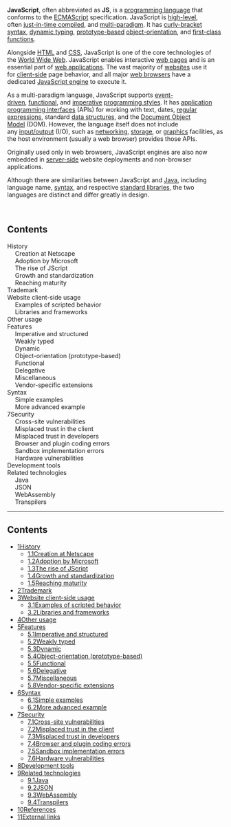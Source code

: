 <p><strong>JavaScript</strong>,&nbsp;often abbreviated as&nbsp;<strong>JS</strong>, is a&nbsp;<a title="Programming language" href="https://en.wikipedia.org/wiki/Programming_language">programming language</a>&nbsp;that conforms to the&nbsp;<a title="ECMAScript" href="https://en.wikipedia.org/wiki/ECMAScript">ECMAScript</a>&nbsp;specification.&nbsp;JavaScript is&nbsp;<a title="High-level programming language" href="https://en.wikipedia.org/wiki/High-level_programming_language">high-level</a>, often&nbsp;<a title="Just-in-time compilation" href="https://en.wikipedia.org/wiki/Just-in-time_compilation">just-in-time compiled</a>, and&nbsp;<a title="Programming paradigm" href="https://en.wikipedia.org/wiki/Programming_paradigm">multi-paradigm</a>. It has&nbsp;<a title="List of programming languages by type" href="https://en.wikipedia.org/wiki/List_of_programming_languages_by_type#Curly-bracket_languages">curly-bracket syntax</a>,&nbsp;<a class="mw-redirect" title="Dynamic typing" href="https://en.wikipedia.org/wiki/Dynamic_typing">dynamic typing</a>,&nbsp;<a title="Prototype-based programming" href="https://en.wikipedia.org/wiki/Prototype-based_programming">prototype-based</a>&nbsp;<a title="Object-oriented programming" href="https://en.wikipedia.org/wiki/Object-oriented_programming">object-orientation</a>, and&nbsp;<a title="First-class function" href="https://en.wikipedia.org/wiki/First-class_function">first-class functions</a>.</p>
<p>Alongside&nbsp;<a title="HTML" href="https://en.wikipedia.org/wiki/HTML">HTML</a>&nbsp;and&nbsp;<a class="mw-redirect" title="CSS" href="https://en.wikipedia.org/wiki/CSS">CSS</a>, JavaScript is one of the core technologies of the&nbsp;<a title="World Wide Web" href="https://en.wikipedia.org/wiki/World_Wide_Web">World Wide Web</a>.&nbsp;JavaScript enables interactive&nbsp;<a title="Web page" href="https://en.wikipedia.org/wiki/Web_page">web pages</a>&nbsp;and is an essential part of&nbsp;<a title="Web application" href="https://en.wikipedia.org/wiki/Web_application">web applications</a>. The vast majority of&nbsp;<a title="Website" href="https://en.wikipedia.org/wiki/Website">websites</a>&nbsp;use it for&nbsp;<a title="Client-side" href="https://en.wikipedia.org/wiki/Client-side">client-side</a>&nbsp;page behavior,&nbsp;and all major&nbsp;<a title="Web browser" href="https://en.wikipedia.org/wiki/Web_browser">web browsers</a>&nbsp;have a dedicated&nbsp;<a title="JavaScript engine" href="_engine">JavaScript engine</a>&nbsp;to execute it.</p>
<p>As a multi-paradigm language, JavaScript supports&nbsp;<a title="Event-driven programming" href="https://en.wikipedia.org/wiki/Event-driven_programming">event-driven</a>,&nbsp;<a title="Functional programming" href="https://en.wikipedia.org/wiki/Functional_programming">functional</a>, and&nbsp;<a title="Imperative programming" href="https://en.wikipedia.org/wiki/Imperative_programming">imperative</a>&nbsp;<a title="Programming paradigm" href="https://en.wikipedia.org/wiki/Programming_paradigm">programming styles</a>. It has&nbsp;<a title="Application programming interface" href="https://en.wikipedia.org/wiki/Application_programming_interface">application programming interfaces</a>&nbsp;(APIs) for working with text, dates,&nbsp;<a title="Regular expression" href="https://en.wikipedia.org/wiki/Regular_expression">regular expressions</a>, standard&nbsp;<a title="Data structure" href="https://en.wikipedia.org/wiki/Data_structure">data structures</a>, and the&nbsp;<a title="Document Object Model" href="https://en.wikipedia.org/wiki/Document_Object_Model">Document Object Model</a>&nbsp;(DOM). However, the language itself does not include any&nbsp;<a title="Input/output" href="https://en.wikipedia.org/wiki/Input/output">input/output</a>&nbsp;(I/O), such as&nbsp;<a title="Computer network" href="https://en.wikipedia.org/wiki/Computer_network">networking</a>,&nbsp;<a title="Data storage" href="https://en.wikipedia.org/wiki/Data_storage">storage</a>, or&nbsp;<a title="Computer graphics" href="https://en.wikipedia.org/wiki/Computer_graphics">graphics</a>&nbsp;facilities, as the host environment (usually a web browser) provides those APIs.</p>
<p>Originally used only in web browsers, JavaScript engines are also now embedded in&nbsp;<a title="Server-side" href="https://en.wikipedia.org/wiki/Server-side">server-side</a>&nbsp;website deployments and non-browser applications.</p>
<p>Although there are similarities between JavaScript and&nbsp;<a title="Java (programming language)" href="https://en.wikipedia.org/wiki/Java_(programming_language)">Java</a>, including language name,&nbsp;<a title="Syntax (programming languages)" href="https://en.wikipedia.org/wiki/Syntax_(programming_languages)">syntax</a>, and respective&nbsp;<a title="Standard library" href="https://en.wikipedia.org/wiki/Standard_library">standard libraries</a>, the two languages are distinct and differ greatly in design.</p>
<div id="toc" class="toc"><br />
<div class="toctitle" dir="ltr" lang="en">
<h2 id="mw-toc-heading">Contents</h2>
<label class="toctogglelabel" for="toctogglecheckbox"></label></div>
<ul>
<li class="toclevel-1 tocsection-1"><a href="#History"><span class="toctext">History</span></a>
<ul>
<li class="toclevel-2 tocsection-2"><a href="#Creation_at_Netscape"><span class="toctext">Creation at Netscape</span></a></li>
<li class="toclevel-2 tocsection-3"><a href="#Adoption_by_Microsoft"><span class="toctext">Adoption by Microsoft</span></a></li>
<li class="toclevel-2 tocsection-4"><a href="#The_rise_of_JScript"><span class="toctext">The rise of JScript</span></a></li>
<li class="toclevel-2 tocsection-5"><a href="#Growth_and_standardization"><span class="toctext">Growth and standardization</span></a></li>
<li class="toclevel-2 tocsection-6"><a href="#Reaching_maturity"><span class="toctext">Reaching maturity</span></a></li>
</ul>
</li>
<li class="toclevel-1 tocsection-7"><a href="#Trademark"><span class="toctext">Trademark</span></a></li>
<li class="toclevel-1 tocsection-8"><a href="#Website_client-side_usage"><span class="toctext">Website client-side usage</span></a>
<ul>
<li class="toclevel-2 tocsection-9"><a href="#Examples_of_scripted_behavior"><span class="toctext">Examples of scripted behavior</span></a></li>
<li class="toclevel-2 tocsection-10"><a href="#Libraries_and_frameworks"><span class="toctext">Libraries and frameworks</span></a></li>
</ul>
</li>
<li class="toclevel-1 tocsection-11"><a href="#Other_usage"><span class="toctext">Other usage</span></a></li>
<li class="toclevel-1 tocsection-12"><a href="#Features"><span class="toctext">Features</span></a>
<ul>
<li class="toclevel-2 tocsection-13"><a href="#Imperative_and_structured"><span class="toctext">Imperative and structured</span></a></li>
<li class="toclevel-2 tocsection-14"><a href="#Weakly_typed"><span class="toctext">Weakly typed</span></a></li>
<li class="toclevel-2 tocsection-15"><a href="#Dynamic"><span class="toctext">Dynamic</span></a></li>
<li class="toclevel-2 tocsection-16"><a href="#Object-orientation_(prototype-based)"><span class="toctext">Object-orientation (prototype-based)</span></a></li>
<li class="toclevel-2 tocsection-17"><a href="#Functional"><span class="toctext">Functional</span></a></li>
<li class="toclevel-2 tocsection-18"><a href="#Delegative"><span class="toctext">Delegative</span></a></li>
<li class="toclevel-2 tocsection-19"><a href="#Miscellaneous"><span class="toctext">Miscellaneous</span></a></li>
<li class="toclevel-2 tocsection-20"><a href="#Vendor-specific_extensions"><span class="toctext">Vendor-specific extensions</span></a></li>
</ul>
</li>
<li class="toclevel-1 tocsection-21"><a href="#Syntax"><span class="toctext">Syntax</span></a>
<ul>
<li class="toclevel-2 tocsection-22"><a href="#Simple_examples"><span class="toctext">Simple examples</span></a></li>
<li class="toclevel-2 tocsection-23"><a href="#More_advanced_example"><span class="toctext">More advanced example</span></a></li>
</ul>
</li>
<li class="toclevel-1 tocsection-24"><a href="#Security"><span class="tocnumber">7</span><span class="toctext">Security</span></a>
<ul>
<li class="toclevel-2 tocsection-25"><a href="#Cross-site_vulnerabilities"><span class="toctext">Cross-site vulnerabilities</span></a></li>
<li class="toclevel-2 tocsection-26"><a href="#Misplaced_trust_in_the_client"><span class="toctext">Misplaced trust in the client</span></a></li>
<li class="toclevel-2 tocsection-27"><a href="#Misplaced_trust_in_developers"><span class="toctext">Misplaced trust in developers</span></a></li>
<li class="toclevel-2 tocsection-28"><a href="#Browser_and_plugin_coding_errors"><span class="toctext">Browser and plugin coding errors</span></a></li>
<li class="toclevel-2 tocsection-29"><a href="#Sandbox_implementation_errors"><span class="toctext">Sandbox implementation errors</span></a></li>
<li class="toclevel-2 tocsection-30"><a href="#Hardware_vulnerabilities"><span class="toctext">Hardware vulnerabilities</span></a></li>
</ul>
</li>
<li class="toclevel-1 tocsection-31"><a href="#Development_tools"><span class="toctext">Development tools</span></a></li>
<li class="toclevel-1 tocsection-32"><a href="#Related_technologies"><span class="toctext">Related technologies</span></a>
<ul>
<li class="toclevel-2 tocsection-33"><a href="#Java"><span class="toctext">Java</span></a></li>
<li class="toclevel-2 tocsection-34"><a href="#JSON"><span class="toctext">JSON</span></a></li>
<li class="toclevel-2 tocsection-35"><a href="#WebAssembly"><span class="toctext">WebAssembly</span></a></li>
<li class="toclevel-2 tocsection-36"><span class="toctext"><a href="#Transpilers">Transpilers</a></span></li>
</ul>
</li>
</ul>
</div>

-------



<div class="toctitle" dir="ltr" lang="en">
<h2 id="mw-toc-heading">Contents</h2>
<label class="toctogglelabel" for="toctogglecheckbox"></label></div>
<ul>
<li class="toclevel-1 tocsection-1"><a href="https://en.wikipedia.org/wiki/JavaScript#History"><span class="tocnumber">1</span><span class="toctext">History</span></a>
<ul>
<li class="toclevel-2 tocsection-2"><a href="https://en.wikipedia.org/wiki/JavaScript#Creation_at_Netscape"><span class="tocnumber">1.1</span><span class="toctext">Creation at Netscape</span></a></li>
<li class="toclevel-2 tocsection-3"><a href="https://en.wikipedia.org/wiki/JavaScript#Adoption_by_Microsoft"><span class="tocnumber">1.2</span><span class="toctext">Adoption by Microsoft</span></a></li>
<li class="toclevel-2 tocsection-4"><a href="https://en.wikipedia.org/wiki/JavaScript#The_rise_of_JScript"><span class="tocnumber">1.3</span><span class="toctext">The rise of JScript</span></a></li>
<li class="toclevel-2 tocsection-5"><a href="https://en.wikipedia.org/wiki/JavaScript#Growth_and_standardization"><span class="tocnumber">1.4</span><span class="toctext">Growth and standardization</span></a></li>
<li class="toclevel-2 tocsection-6"><a href="https://en.wikipedia.org/wiki/JavaScript#Reaching_maturity"><span class="tocnumber">1.5</span><span class="toctext">Reaching maturity</span></a></li>
</ul>
</li>
<li class="toclevel-1 tocsection-7"><a href="https://en.wikipedia.org/wiki/JavaScript#Trademark"><span class="tocnumber">2</span><span class="toctext">Trademark</span></a></li>
<li class="toclevel-1 tocsection-8"><a href="https://en.wikipedia.org/wiki/JavaScript#Website_client-side_usage"><span class="tocnumber">3</span><span class="toctext">Website client-side usage</span></a>
<ul>
<li class="toclevel-2 tocsection-9"><a href="https://en.wikipedia.org/wiki/JavaScript#Examples_of_scripted_behavior"><span class="tocnumber">3.1</span><span class="toctext">Examples of scripted behavior</span></a></li>
<li class="toclevel-2 tocsection-10"><a href="https://en.wikipedia.org/wiki/JavaScript#Libraries_and_frameworks"><span class="tocnumber">3.2</span><span class="toctext">Libraries and frameworks</span></a></li>
</ul>
</li>
<li class="toclevel-1 tocsection-11"><a href="https://en.wikipedia.org/wiki/JavaScript#Other_usage"><span class="tocnumber">4</span><span class="toctext">Other usage</span></a></li>
<li class="toclevel-1 tocsection-12"><a href="https://en.wikipedia.org/wiki/JavaScript#Features"><span class="tocnumber">5</span><span class="toctext">Features</span></a>
<ul>
<li class="toclevel-2 tocsection-13"><a href="https://en.wikipedia.org/wiki/JavaScript#Imperative_and_structured"><span class="tocnumber">5.1</span><span class="toctext">Imperative and structured</span></a></li>
<li class="toclevel-2 tocsection-14"><a href="https://en.wikipedia.org/wiki/JavaScript#Weakly_typed"><span class="tocnumber">5.2</span><span class="toctext">Weakly typed</span></a></li>
<li class="toclevel-2 tocsection-15"><a href="https://en.wikipedia.org/wiki/JavaScript#Dynamic"><span class="tocnumber">5.3</span><span class="toctext">Dynamic</span></a></li>
<li class="toclevel-2 tocsection-16"><a href="https://en.wikipedia.org/wiki/JavaScript#Object-orientation_(prototype-based)"><span class="tocnumber">5.4</span><span class="toctext">Object-orientation (prototype-based)</span></a></li>
<li class="toclevel-2 tocsection-17"><a href="https://en.wikipedia.org/wiki/JavaScript#Functional"><span class="tocnumber">5.5</span><span class="toctext">Functional</span></a></li>
<li class="toclevel-2 tocsection-18"><a href="https://en.wikipedia.org/wiki/JavaScript#Delegative"><span class="tocnumber">5.6</span><span class="toctext">Delegative</span></a></li>
<li class="toclevel-2 tocsection-19"><a href="https://en.wikipedia.org/wiki/JavaScript#Miscellaneous"><span class="tocnumber">5.7</span><span class="toctext">Miscellaneous</span></a></li>
<li class="toclevel-2 tocsection-20"><a href="https://en.wikipedia.org/wiki/JavaScript#Vendor-specific_extensions"><span class="tocnumber">5.8</span><span class="toctext">Vendor-specific extensions</span></a></li>
</ul>
</li>
<li class="toclevel-1 tocsection-21"><a href="https://en.wikipedia.org/wiki/JavaScript#Syntax"><span class="tocnumber">6</span><span class="toctext">Syntax</span></a>
<ul>
<li class="toclevel-2 tocsection-22"><a href="https://en.wikipedia.org/wiki/JavaScript#Simple_examples"><span class="tocnumber">6.1</span><span class="toctext">Simple examples</span></a></li>
<li class="toclevel-2 tocsection-23"><a href="https://en.wikipedia.org/wiki/JavaScript#More_advanced_example"><span class="tocnumber">6.2</span><span class="toctext">More advanced example</span></a></li>
</ul>
</li>
<li class="toclevel-1 tocsection-24"><a href="https://en.wikipedia.org/wiki/JavaScript#Security"><span class="tocnumber">7</span><span class="toctext">Security</span></a>
<ul>
<li class="toclevel-2 tocsection-25"><a href="https://en.wikipedia.org/wiki/JavaScript#Cross-site_vulnerabilities"><span class="tocnumber">7.1</span><span class="toctext">Cross-site vulnerabilities</span></a></li>
<li class="toclevel-2 tocsection-26"><a href="https://en.wikipedia.org/wiki/JavaScript#Misplaced_trust_in_the_client"><span class="tocnumber">7.2</span><span class="toctext">Misplaced trust in the client</span></a></li>
<li class="toclevel-2 tocsection-27"><a href="https://en.wikipedia.org/wiki/JavaScript#Misplaced_trust_in_developers"><span class="tocnumber">7.3</span><span class="toctext">Misplaced trust in developers</span></a></li>
<li class="toclevel-2 tocsection-28"><a href="https://en.wikipedia.org/wiki/JavaScript#Browser_and_plugin_coding_errors"><span class="tocnumber">7.4</span><span class="toctext">Browser and plugin coding errors</span></a></li>
<li class="toclevel-2 tocsection-29"><a href="https://en.wikipedia.org/wiki/JavaScript#Sandbox_implementation_errors"><span class="tocnumber">7.5</span><span class="toctext">Sandbox implementation errors</span></a></li>
<li class="toclevel-2 tocsection-30"><a href="https://en.wikipedia.org/wiki/JavaScript#Hardware_vulnerabilities"><span class="tocnumber">7.6</span><span class="toctext">Hardware vulnerabilities</span></a></li>
</ul>
</li>
<li class="toclevel-1 tocsection-31"><a href="https://en.wikipedia.org/wiki/JavaScript#Development_tools"><span class="tocnumber">8</span><span class="toctext">Development tools</span></a></li>
<li class="toclevel-1 tocsection-32"><a href="https://en.wikipedia.org/wiki/JavaScript#Related_technologies"><span class="tocnumber">9</span><span class="toctext">Related technologies</span></a>
<ul>
<li class="toclevel-2 tocsection-33"><a href="https://en.wikipedia.org/wiki/JavaScript#Java"><span class="tocnumber">9.1</span><span class="toctext">Java</span></a></li>
<li class="toclevel-2 tocsection-34"><a href="https://en.wikipedia.org/wiki/JavaScript#JSON"><span class="tocnumber">9.2</span><span class="toctext">JSON</span></a></li>
<li class="toclevel-2 tocsection-35"><a href="https://en.wikipedia.org/wiki/JavaScript#WebAssembly"><span class="tocnumber">9.3</span><span class="toctext">WebAssembly</span></a></li>
<li class="toclevel-2 tocsection-36"><a href="https://en.wikipedia.org/wiki/JavaScript#Transpilers"><span class="tocnumber">9.4</span><span class="toctext">Transpilers</span></a></li>
</ul>
</li>
<li class="toclevel-1 tocsection-37"><a href="https://en.wikipedia.org/wiki/JavaScript#References"><span class="tocnumber">10</span><span class="toctext">References</span></a></li>
<li class="toclevel-1 tocsection-38"><a href="https://en.wikipedia.org/wiki/JavaScript#External_links"><span class="tocnumber">11</span><span class="toctext">External links</span></a></li>
</ul>




